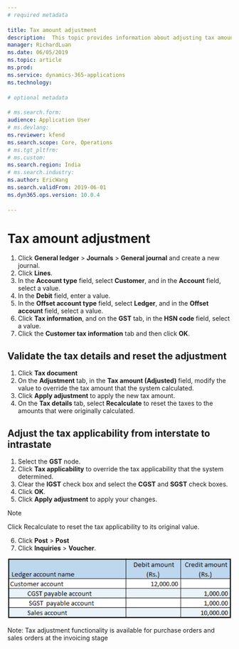 ```yaml
---
# required metadata

title: Tax amount adjustment
description:  This topic provides information about adjusting tax amounts on purchase and sales orders during invoicing.
manager: RichardLuan
ms.date: 06/05/2019
ms.topic: article
ms.prod: 
ms.service: dynamics-365-applications
ms.technology: 

# optional metadata

# ms.search.form: 
audience: Application User
# ms.devlang: 
ms.reviewer: kfend
ms.search.scope: Core, Operations
# ms.tgt_pltfrm: 
# ms.custom: 
ms.search.region: India
# ms.search.industry: 
ms.author: EricWang
ms.search.validFrom: 2019-06-01
ms.dyn365.ops.version: 10.0.4

---
```


# Tax amount adjustment

1. Click **General ledger** \> **Journals** \> **General journal** and create a new journal.
2. Click **Lines**.
3. In the **Account type** field, select **Customer**, and in the **Account** field, select a value.
4. In the **Debit** field, enter a value.
5. In the **Offset account type** field, select **Ledger**, and in the **Offset account** field, select a value.
6. Click **Tax information**, and on the **GST** tab, in the **HSN code** field, select a value.
7. Click the **Customer tax information** tab and then click **OK**.

## Validate the tax details and reset the adjustment

1. Click **Tax document**
2. On the **Adjustment** tab, in the **Tax amount (Adjusted)** field, modify the value to override the tax amount that the system calculated.
3. Click **Apply adjustment** to apply the new tax amount.
4. On the **Tax details** tab, select **Recalculate** to reset the taxes to the amounts that were originally calculated.

## Adjust the tax applicability from interstate to intrastate

1. Select the **GST** node.
2. Click **Tax applicability** to override the tax applicability that the system determined.
3. Clear the **IGST** check box and select the **CGST** and **SGST** check boxes.
4. Click **OK**.
5. Click **Apply adjustment** to apply your changes.

  > [!NOTE]
  > Click Recalculate to reset the tax applicability to its original value.
  
6. Click **Post** \> **Post**
7. Click **Inquiries** \> **Voucher**.

![](media/Annotation-2019-05-21-142658.png)

Note: Tax adjustment functionality is available for purchase orders and sales orders at the invoicing stage
